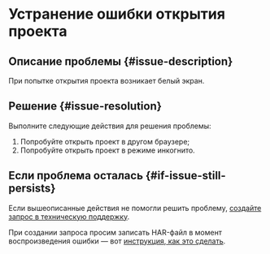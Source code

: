 # Устранение ошибки открытия проекта


## Описание проблемы {#issue-description}

При попытке открытия проекта возникает белый экран.

## Решение {#issue-resolution}

Выполните следующие действия для решения проблемы:

1. Попробуйте открыть проект в другом браузере;
2. Попробуйте открыть проект в режиме инкогнито.

## Если проблема осталась {#if-issue-still-persists}

Если вышеописанные действия не помогли решить проблему, [создайте запрос в техническую поддержку](https://console.cloud.yandex.ru/support?section=contact).

При создании запроса просим записать HAR-файл в момент воспроизведения ошибки — вот [инструкция, как это сделать](../../../support/create-har).

